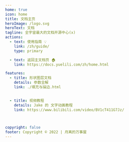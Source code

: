 ```yaml
---
home: true
icon: home
title: 文档主页
heroImage: /logo.svg
heroText: 文档
tagline: 全宇宙最大的文档开源中心(x)
actions:
  - text: 使用指南 💡
    link: /zh/guide/
    type: primary

  - text: 返回主文档页 🏠
    link: https://docs.yuelili.com/zh/home.html

features:
  - title: 形状图层文档
    details: 参数全解
    link: ./填充与描边.html

 
  - title: 视频教程
    details: Jake 的 文字动画教程
    link: https://www.bilibili.com/video/BV1cT411G7Jz/


 
copyright: false
footer: Copyright © 2022 | 月离的万事屋
---
```

